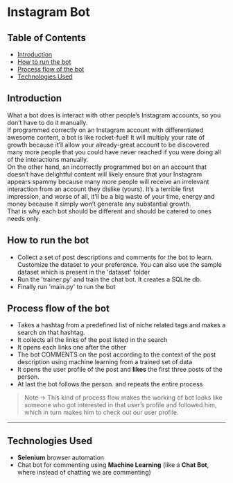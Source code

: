 # Instagram Bot #

## Table of Contents ##

- [Introduction](#introduction)
- [How to run the bot](#how-to-run-the-bot)
- [Process flow of the bot](#process-flow-of-the-bot)
- [Technologies Used](#technologies-used)
 
## Introduction ##
What a bot does is interact with other people’s Instagram accounts, so you don’t have to do it manually.  
If programmed correctly on an Instagram account with differentiated awesome content, a bot is like rocket-fuel! 
It will multiply your rate of growth because it’ll allow your already-great account to be discovered many more people that you could have never reached if you were doing all of the interactions manually.  
On the other hand, an incorrectly programmed bot on an account that doesn’t have delightful content will likely ensure that your Instagram appears spammy because many more people will receive an irrelevant interaction from an account they dislike (yours). 
It’s a terrible first impression, and worse of all, it’ll be a big waste of your time, energy and money because it simply won’t generate any substantial growth.  
That is why each bot should be different and should be catered to ones needs only.  

## How to run the bot ##
- Collect a set of post descriptions and comments for the bot to learn. Customize the dataset to your preference. You can also use the sample dataset which is present in the 'dataset' folder
- Run the 'trainer.py' and train the chat bot. It creates a SQLite db.
- Finally run 'main.py' to run the bot  

## Process flow of the bot ##
- Takes a hashtag from a predefined list of niche related tags and makes a search on that hashtag.
- It collects all the links of the post listed in the search
- It opens each links one after the other
- The bot COMMENTS on the post according to the context of the post description using machine learning from a trained set of data
- It opens the user profile of the post and __likes__ the first three posts of the person.
- At last the bot follows the person. and repeats the entire process  

> Note -> This kind of process flow makes the working of bot looks like someone who got interested in that user’s profile and followed him, which in turn makes him to check out our user profile.
- - - - 
## Technologies Used ##
- __Selenium__ browser automation
- Chat bot for commenting using __Machine Learning__ (like a __Chat Bot__, where instead of chatting we are commenting)

